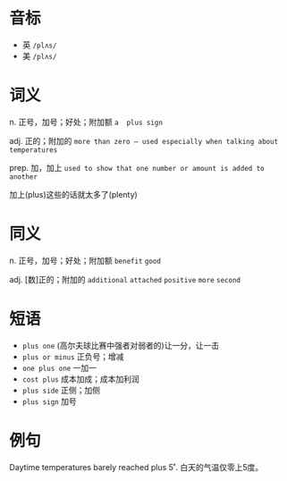 # 音标

- 英 `/plʌs/`
- 美 `/plʌs/`

# 词义

n. 正号，加号；好处；附加额
`a  plus sign `

adj. 正的；附加的
`more than zero – used especially when talking about temperatures`

prep. 加，加上
`used to show that one number or amount is added to another`



加上(plus)这些的话就太多了(plenty)

# 同义

n. 正号，加号；好处；附加额
`benefit` `good`

adj. [数]正的；附加的
`additional` `attached` `positive` `more` `second`

# 短语

- `plus one` (高尔夫球比赛中强者对弱者的)让一分，让一击
- `plus or minus` 正负号；增减
- `one plus one` 一加一
- `cost plus` 成本加成；成本加利润
- `plus side` 正侧；加侧
- `plus sign` 加号

# 例句

Daytime temperatures barely reached plus 5˚.
白天的气温仅零上5度。


